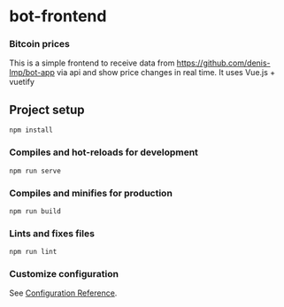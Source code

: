# bot-frontend

### Bitcoin prices
This is a simple frontend to receive data from https://github.com/denis-lmp/bot-app via api and show price changes in real time.
It uses Vue.js + vuetify


## Project setup
```
npm install
```

### Compiles and hot-reloads for development
```
npm run serve
```

### Compiles and minifies for production
```
npm run build
```

### Lints and fixes files
```
npm run lint
```

### Customize configuration
See [Configuration Reference](https://cli.vuejs.org/config/).
